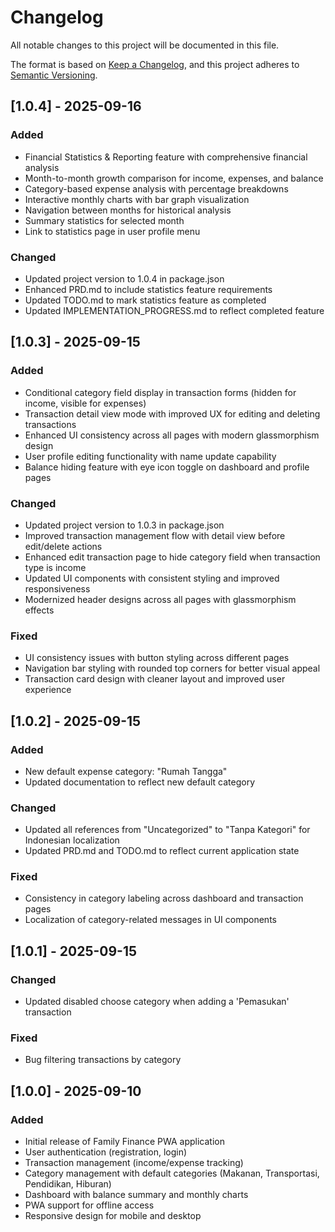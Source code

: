 # Changelog

All notable changes to this project will be documented in this file.

The format is based on [Keep a Changelog](https://keepachangelog.com/en/1.0.0/),
and this project adheres to [Semantic Versioning](https://semver.org/spec/v2.0.0.html).

## [1.0.4] - 2025-09-16

### Added
- Financial Statistics & Reporting feature with comprehensive financial analysis
- Month-to-month growth comparison for income, expenses, and balance
- Category-based expense analysis with percentage breakdowns
- Interactive monthly charts with bar graph visualization
- Navigation between months for historical analysis
- Summary statistics for selected month
- Link to statistics page in user profile menu

### Changed
- Updated project version to 1.0.4 in package.json
- Enhanced PRD.md to include statistics feature requirements
- Updated TODO.md to mark statistics feature as completed
- Updated IMPLEMENTATION_PROGRESS.md to reflect completed feature

## [1.0.3] - 2025-09-15

### Added
- Conditional category field display in transaction forms (hidden for income, visible for expenses)
- Transaction detail view mode with improved UX for editing and deleting transactions
- Enhanced UI consistency across all pages with modern glassmorphism design
- User profile editing functionality with name update capability
- Balance hiding feature with eye icon toggle on dashboard and profile pages

### Changed
- Updated project version to 1.0.3 in package.json
- Improved transaction management flow with detail view before edit/delete actions
- Enhanced edit transaction page to hide category field when transaction type is income
- Updated UI components with consistent styling and improved responsiveness
- Modernized header designs across all pages with glassmorphism effects

### Fixed
- UI consistency issues with button styling across different pages
- Navigation bar styling with rounded top corners for better visual appeal
- Transaction card design with cleaner layout and improved user experience

## [1.0.2] - 2025-09-15

### Added
- New default expense category: "Rumah Tangga"
- Updated documentation to reflect new default category

### Changed
- Updated all references from "Uncategorized" to "Tanpa Kategori" for Indonesian localization
- Updated PRD.md and TODO.md to reflect current application state

### Fixed
- Consistency in category labeling across dashboard and transaction pages
- Localization of category-related messages in UI components

## [1.0.1] - 2025-09-15

### Changed
- Updated disabled choose category when adding a 'Pemasukan' transaction

### Fixed
- Bug filtering transactions by category

## [1.0.0] - 2025-09-10

### Added
- Initial release of Family Finance PWA application
- User authentication (registration, login)
- Transaction management (income/expense tracking)
- Category management with default categories (Makanan, Transportasi, Pendidikan, Hiburan)
- Dashboard with balance summary and monthly charts
- PWA support for offline access
- Responsive design for mobile and desktop